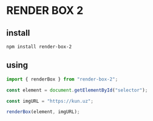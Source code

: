 # RENDER BOX 2

## install

`npm install render-box-2`

## using

```js
import { renderBox } from "render-box-2";

const element = document.getElementById("selector");

const imgURL = "https://kun.uz";

renderBox(element, imgURL);

```
